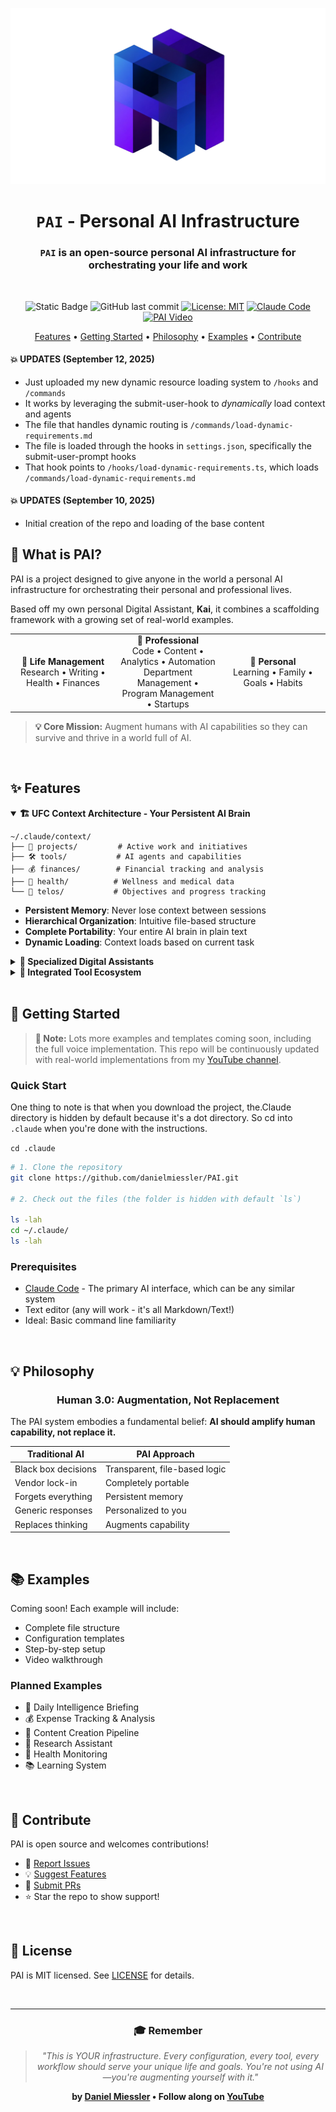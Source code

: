 <div align="center">

![PAI Logo](./pai-logo.png)

# `PAI` - Personal AI Infrastructure

### <code>PAI</code> is an open-source personal AI infrastructure for orchestrating your life and work

<br />

![Static Badge](https://img.shields.io/badge/mission-upgrade_humans_using_AI-purple)
![GitHub last commit](https://img.shields.io/github/last-commit/danielmiessler/PAI)
[![License: MIT](https://img.shields.io/badge/License-MIT-green.svg)](https://opensource.org/licenses/MIT)
[![Claude Code](https://img.shields.io/badge/Powered%20by-Claude%20Code-blue)](https://claude.ai/code)
[![PAI Video](https://img.shields.io/badge/🎥_Watch-PAI_Video-6B46C1)](https://youtu.be/iKwRWwabkEc)

<p align="center">
  <a href="#-features">Features</a> •
  <a href="#-getting-started">Getting Started</a> •
  <a href="#-philosophy">Philosophy</a> •
  <a href="#-examples">Examples</a> •
  <a href="#-contribute">Contribute</a>
</p>

</div>

#### 💥 UPDATES (September 12, 2025)

- Just uploaded my new dynamic resource loading system to `/hooks` and `/commands`
- It works by leveraging the submit-user-hook to *dynamically* load context and agents
- The file that handles dynamic routing is `/commands/load-dynamic-requirements.md`
- The file is loaded through the hooks in `settings.json`, specifically the submit-user-prompt hooks
- That hook points to `/hooks/load-dynamic-requirements.ts`, which loads `/commands/load-dynamic-requirements.md`

#### 💥 UPDATES (September 10, 2025)

- Initial creation of the repo and loading of the base content

## 🎯 **What is PAI?**

PAI is a project designed to give anyone in the world a personal AI infrastructure for orchestrating their personal and professional lives.

Based off my own personal Digital Assistant, **Kai**, it combines a scaffolding framework with a growing set of real-world examples.

<table>
<tr>
<td width="33%" align="center"><b>🧠 Life Management</b><br/>Research • Writing • Health • Finances</td>
<td width="33%" align="center"><b>💼 Professional</b><br/>Code • Content • Analytics • Automation<br/>Department Management • Program Management • Startups</td>
<td width="33%" align="center"><b>🎯 Personal</b><br/>Learning • Family • Goals • Habits</td>
</tr>
</table>

> **💡 Core Mission:** Augment humans with AI capabilities so they can survive and thrive in a world full of AI.

<br/>

## ✨ **Features**

<details open>
<summary><b>🏗️ UFC Context Architecture - Your Persistent AI Brain</b></summary>

```
~/.claude/context/
├── 🧠 projects/         # Active work and initiatives
├── 🛠️ tools/           # AI agents and capabilities  
├── 💰 finances/        # Financial tracking and analysis
├── 🏥 health/          # Wellness and medical data
└── 🎯 telos/           # Objectives and progress tracking
```

- **Persistent Memory**: Never lose context between sessions
- **Hierarchical Organization**: Intuitive file-based structure
- **Complete Portability**: Your entire AI brain in plain text
- **Dynamic Loading**: Context loads based on current task

</details>

<details>
<summary><b>🤖 Specialized Digital Assistants</b></summary>

| Assistant | Purpose | Voice ID | Specialization |
|-----------|---------|----------|----------------|
| **Researcher** | Deep information synthesis | `AXdMgz6...` | Web research, analysis |
| **Engineer** | Production code development | `kmSVBPu7...` | Full-stack, testing |
| **Designer** | UX/UI and visual design | `ZF6FPAb...` | Interfaces, experiences |
| **Pentester** | Security assessment | `hmMWXCj9...` | Vulnerability testing |
| **Architect** | System design | `muZKMsID...` | Technical specifications |

</details>

<details>
<summary><b>🔧 Integrated Tool Ecosystem</b></summary>

- **MCP Servers**: Playwright, Stripe, Apify, and more
- **Voice System**: Natural conversation with TTS/STT
- **Browser Automation**: Visual testing and web interaction
- **API Integrations**: Connect any service to your PAI

</details>

<br/>

## 🚀 **Getting Started**

> **📢 Note:** Lots more examples and templates coming soon, including the full voice implementation. This repo will be continuously updated with real-world implementations from my [YouTube channel](https://www.youtube.com/@unsupervised-learning).

### **Quick Start**

One thing to note is that when you download the project, the.Claude directory is hidden by default because it's a dot directory. So cd into `.claude` when you're done with the instructions.

`cd .claude`

```bash
# 1. Clone the repository
git clone https://github.com/danielmiessler/PAI.git

# 2. Check out the files (the folder is hidden with default `ls`)

ls -lah
cd ~/.claude/
ls -lah

```

### **Prerequisites**

- [Claude Code](https://claude.ai/code) - The primary AI interface, which can be any similar system
- Text editor (any will work - it's all Markdown/Text!)
- Ideal: Basic command line familiarity

<br/>

## 💡 **Philosophy**

<div align="center">

### **Human 3.0: Augmentation, Not Replacement**

</div>

The PAI system embodies a fundamental belief: **AI should amplify human capability, not replace it.**

| Traditional AI | PAI Approach |
|----------------|--------------|
| Black box decisions | Transparent, file-based logic |
| Vendor lock-in | Completely portable |
| Forgets everything | Persistent memory |
| Generic responses | Personalized to you |
| Replaces thinking | Augments capability |

<br/>

## 📚 **Examples**

Coming soon! Each example will include:
- Complete file structure
- Configuration templates  
- Step-by-step setup
- Video walkthrough

### **Planned Examples**
- 📰 Daily Intelligence Briefing
- 💰 Expense Tracking & Analysis
- 📝 Content Creation Pipeline
- 🔬 Research Assistant
- 🏥 Health Monitoring
- 📚 Learning System

<br/>

## 🤝 **Contribute**

PAI is open source and welcomes contributions!

- 🐛 [Report Issues](https://github.com/danielmiessler/PAI/issues)
- 💡 [Suggest Features](https://github.com/danielmiessler/PAI/discussions)
- 🔧 [Submit PRs](https://github.com/danielmiessler/PAI/pulls)
- ⭐ Star the repo to show support!

<br/>

## 📄 **License**

PAI is MIT licensed. See [LICENSE](./LICENSE) for details.

<br/>

---

<div align="center">

### 🎓 **Remember**

> *"This is YOUR infrastructure. Every configuration, every tool, every workflow should serve your unique life and goals. You're not using AI—you're augmenting yourself with it."*

**by [Daniel Miessler](https://danielmiessler.com) • Follow along on [YouTube](https://www.youtube.com/@unsupervised-learning)**

</div>

